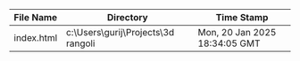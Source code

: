 | File Name | Directory | Time Stamp |
| --- | --- | --- |
| index.html | c:\Users\gurij\Projects\3d rangoli | Mon, 20 Jan 2025 18:34:05 GMT |
